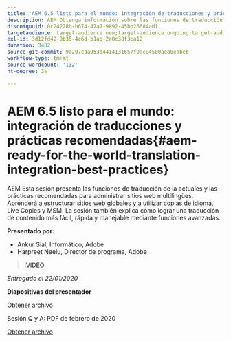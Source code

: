 ```yaml
---
title: 'AEM 6.5 listo para el mundo: integración de traducciones y prácticas recomendadas'
description: AEM Obtenga información sobre las funciones de traducción de la actuales y las prácticas recomendadas para administrar sitios web multilingües. Aprenda a estructurar sitios web globales, utilizar copias de idioma, Live Copies y MSM. Consiga una traducción de contenido más fácil, rápida y manejable mediante funciones avanzadas.
discoiquuid: 0c24228b-b674-47a7-9892-45bb26684ad1
targetaudience: target-audience new;target-audience ongoing;target-audience upgrader
exl-id: 3d12fd42-8b35-4c6d-b1ab-2a0c38f3ca12
duration: 3482
source-git-commit: 9a297cda953d4414131657f9ac84580aea0eabeb
workflow-type: tm+mt
source-wordcount: '132'
ht-degree: 3%

---
```


# AEM 6.5 listo para el mundo: integración de traducciones y prácticas recomendadas{#aem-ready-for-the-world-translation-integration-best-practices}

AEM Esta sesión presenta las funciones de traducción de la actuales y las prácticas recomendadas para administrar sitios web multilingües. Aprenderá a estructurar sitios web globales y a utilizar copias de idioma, Live Copies y MSM. La sesión también explica cómo lograr una traducción de contenido más fácil, rápida y manejable mediante funciones avanzadas.

**Presentado por:**

* Ankur Sial, Informático, Adobe
* Harpreet Neelu, Director de programa, Adobe

>[!VIDEO](https://video.tv.adobe.com/v/31153?quality=9)

*Entregado el 22/01/2020*

**Diapositivas del presentador**

[Obtener archivo](assets/gems-2020-translations.pdf)

Sesión Q y A: PDF de febrero de 2020

[Obtener archivo](assets/aem-gems-translationqnafeb2020.pdf)
